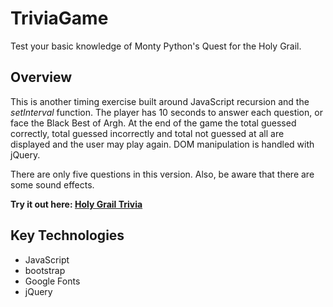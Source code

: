 # TriviaGame
Test your basic knowledge of Monty Python's Quest for the Holy Grail.

## Overview
This is another timing exercise built around JavaScript recursion and the *setInterval* function. The player has 10 seconds to answer each question, or face the Black Best of Argh. At the end of the game the total guessed correctly, total guessed incorrectly and total not guessed at all are displayed and the user may play again. DOM manipulation is handled with jQuery.

There are only five questions in this version. Also, be aware that there are some sound effects. 

**Try it out here: [Holy Grail Trivia](https://rgerboth.github.io/TriviaGame/# "Holy Grail Trivia")**

## Key Technologies

* JavaScript
* bootstrap
* Google Fonts
* jQuery
